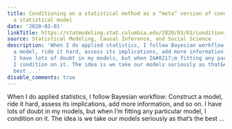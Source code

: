 ```yaml
---
title: Conditioning on a statistical method as a “meta” version of conditioning on
  a statistical model
date: '2020-03-01'
linkTitle: https://statmodeling.stat.columbia.edu/2020/03/01/conditioning-on-a-statistical-method-as-a-meta-version-of-conditioning-on-a-statistical-model/
source: Statistical Modeling, Causal Inference, and Social Science
description: 'When I do applied statistics, I follow Bayesian workflow: Construct
  a model, ride it hard, assess its implications, add more information, and so on.
  I have lots of doubt in my models, but when I&#8217;m fitting any particular model,
  I condition on it. The idea is we take our models seriously as that&#8217;s the
  best ...'
disable_comments: true
---
```

When I do applied statistics, I follow Bayesian workflow: Construct a model, ride it hard, assess its implications, add more information, and so on. I have lots of doubt in my models, but when I&#8217;m fitting any particular model, I condition on it. The idea is we take our models seriously as that&#8217;s the best ...